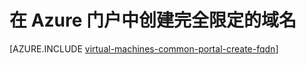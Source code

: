 <!-- not suitable for Mooncake -->

<properties
   pageTitle="在 Azure 门户中为 VM 创建 FQDN | Azure"
   description="了解如何在 Azure 门户中为基于资源管理器的虚拟机创建完全限定域名或 FQDN。"
   services="virtual-machines-windows"
   documentationCenter=""
   authors="dsk-2015"
   manager="timlt"
   editor="tysonn"
   tags="azure-resource-manager"/>

<tags
	ms.service="virtual-machines-windows"
	ms.date="04/04/2016"
	wacn.date="06/29/2016"/>

# 在 Azure 门户中创建完全限定的域名

[AZURE.INCLUDE [virtual-machines-common-portal-create-fqdn](../includes/virtual-machines-common-portal-create-fqdn.md)]

<!---HONumber=Mooncake_0411_2016-->